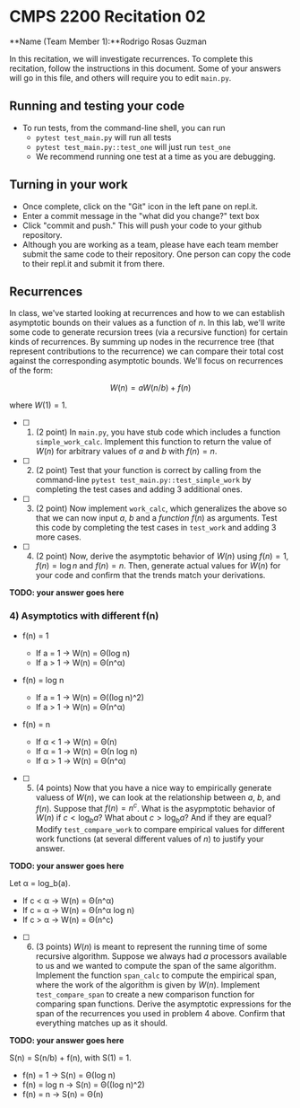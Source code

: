 # CMPS 2200  Recitation 02

**Name (Team Member 1):**Rodrigo Rosas Guzman  


In this recitation, we will investigate recurrences. 
To complete this recitation, follow the instructions in this document. Some of your answers will go in this file, and others will require you to edit `main.py`.



## Running and testing your code
- To run tests, from the command-line shell, you can run
  + `pytest test_main.py` will run all tests
  + `pytest test_main.py::test_one` will just run `test_one`
  + We recommend running one test at a time as you are debugging.

## Turning in your work

- Once complete, click on the "Git" icon in the left pane on repl.it.
- Enter a commit message in the "what did you change?" text box
- Click "commit and push." This will push your code to your github repository.
- Although you are working as a team, please have each team member submit the same code to their repository. One person can copy the code to their repl.it and submit it from there.

## Recurrences

In class, we've started looking at recurrences and how to we can establish asymptotic bounds on their values as a function of $n$. In this lab, we'll write some code to generate recursion trees (via a recursive function) for certain kinds of recurrences. By summing up nodes in the recurrence tree (that represent contributions to the recurrence) we can compare their total cost against the corresponding asymptotic bounds. We'll focus on  recurrences of the form:

$$ W(n) = aW(n/b) + f(n) $$

where $W(1) = 1$.

- [ ] 1. (2 point) In `main.py`, you have stub code which includes a function `simple_work_calc`. Implement this function to return the value of $W(n)$ for arbitrary values of $a$ and $b$ with $f(n)=n$.

- [ ] 2. (2 point) Test that your function is correct by calling from the command-line `pytest test_main.py::test_simple_work` by completing the test cases and adding 3 additional ones.

- [ ] 3. (2 point) Now implement `work_calc`, which generalizes the above so that we can now input $a$, $b$ and a *function* $f(n)$ as arguments. Test this code by completing the test cases in `test_work` and adding 3 more cases.

- [ ] 4. (2 point) Now, derive the asymptotic behavior of $W(n)$ using $f(n) = 1$, $f(n) = \log n$ and $f(n) = n$. Then, generate actual values for $W(n)$ for your code and confirm that the trends match your derivations.

**TODO: your answer goes here**

### 4) Asymptotics with different f(n)


- f(n) = 1  
  - If a = 1 → W(n) = Θ(log n)  
  - If a > 1 → W(n) = Θ(n^α)  

- f(n) = log n  
  - If a = 1 → W(n) = Θ((log n)^2)  
  - If a > 1 → W(n) = Θ(n^α)  

- f(n) = n  
  - If α < 1 → W(n) = Θ(n)  
  - If α = 1 → W(n) = Θ(n log n)  
  - If α > 1 → W(n) = Θ(n^α)  


- [ ] 5. (4 points) Now that you have a nice way to empirically generate valuess of $W(n)$, we can look at the relationship between $a$, $b$, and $f(n)$. Suppose that $f(n) = n^c$. What is the asypmptotic behavior of $W(n)$ if $c < \log_b a$? What about $c > \log_b a$? And if they are equal? Modify `test_compare_work` to compare empirical values for different work functions (at several different values of $n$) to justify your answer. 

**TODO: your answer goes here**

Let α = log_b(a).  

- If c < α → W(n) = Θ(n^α)  
- If c = α → W(n) = Θ(n^α log n)  
- If c > α → W(n) = Θ(n^c)  

- [ ] 6. (3 points) $W(n)$ is meant to represent the running time of some recursive algorithm. Suppose we always had $a$ processors available to us and we wanted to compute the span of the same algorithm. Implement the function `span_calc` to compute the empirical span, where the work of the algorithm is given by $W(n)$. Implement `test_compare_span` to create a new comparison function for comparing span functions. Derive the asymptotic expressions for the span of the recurrences you used in problem 4 above. Confirm that everything matches up as it should. 

**TODO: your answer goes here**

S(n) = S(n/b) + f(n), with S(1) = 1.  

- f(n) = 1 → S(n) = Θ(log n)  
- f(n) = log n → S(n) = Θ((log n)^2)  
- f(n) = n → S(n) = Θ(n) 